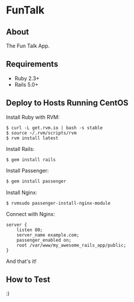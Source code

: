 # FunTalk

## About

The Fun Talk App.

## Requirements

* Ruby 2.3+
* Rails 5.0+

## Deploy to Hosts Running CentOS

Install Ruby with RVM:

```shell
$ curl -L get.rvm.io | bash -s stable
$ source ~/.rvm/scripts/rvm
$ rvm install latest
```

Install Rails:

```shell
$ gem install rails
```

Install Passenger:

```bash
$ gem install passenger
```

Install Nginx:

```shell
$ rvmsudo passenger-install-nginx-module
```

Connect with Nginx:

```
server { 
	listen 80; 
	server_name example.com; 
	passenger_enabled on; 
	root /var/www/my_awesome_rails_app/public; 
}
```

And that's it!

## How to Test

:)